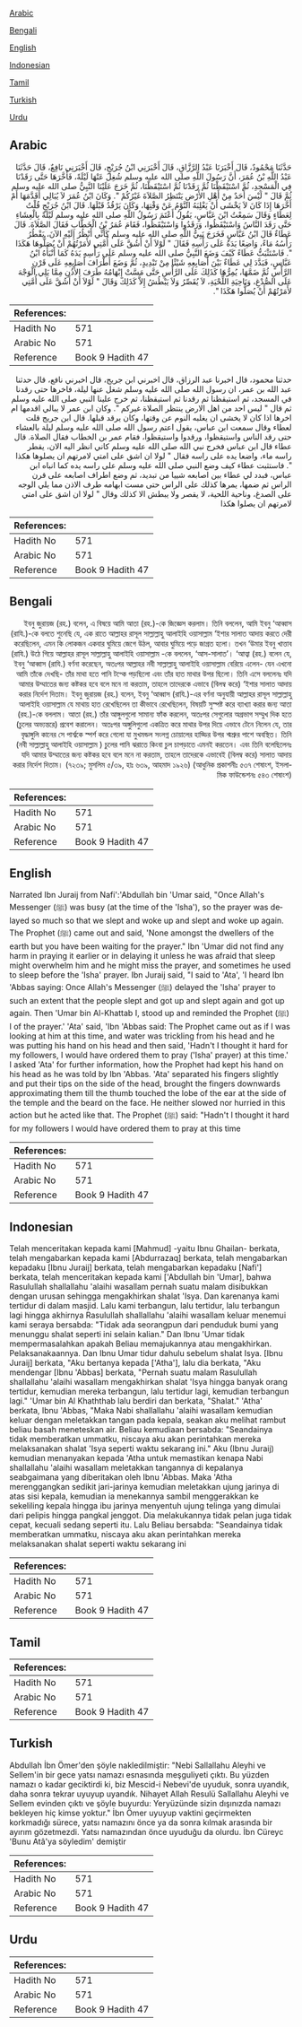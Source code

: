 [Arabic](#arabic)

[Bengali](#bengali)

[English](#english)

[Indonesian](#indonesian)

[Tamil](#tamil)

[Turkish](#turkish)

[Urdu](#urdu)

## Arabic


<div dir="rtl" lang="ar" style={{fontSize:'larger',backgroundColor:'#f8f9fa',padding:20}}>
حَدَّثَنَا مَحْمُودٌ، قَالَ أَخْبَرَنَا عَبْدُ الرَّزَّاقِ، قَالَ أَخْبَرَنِي ابْنُ جُرَيْجٍ، قَالَ أَخْبَرَنِي نَافِعٌ، قَالَ حَدَّثَنَا عَبْدُ اللَّهِ بْنُ عُمَرَ، أَنَّ رَسُولَ اللَّهِ صلى الله عليه وسلم شُغِلَ عَنْهَا لَيْلَةً، فَأَخَّرَهَا حَتَّى رَقَدْنَا فِي الْمَسْجِدِ، ثُمَّ اسْتَيْقَظْنَا ثُمَّ رَقَدْنَا ثُمَّ اسْتَيْقَظْنَا، ثُمَّ خَرَجَ عَلَيْنَا النَّبِيُّ صلى الله عليه وسلم ثُمَّ قَالَ ‏"‏ لَيْسَ أَحَدٌ مِنْ أَهْلِ الأَرْضِ يَنْتَظِرُ الصَّلاَةَ غَيْرُكُمْ ‏"‏‏.‏ وَكَانَ ابْنُ عُمَرَ لاَ يُبَالِي أَقَدَّمَهَا أَمْ أَخَّرَهَا إِذَا كَانَ لاَ يَخْشَى أَنْ يَغْلِبَهُ النَّوْمُ عَنْ وَقْتِهَا، وَكَانَ يَرْقُدُ قَبْلَهَا‏.‏ قَالَ ابْنُ جُرَيْجٍ قُلْتُ لِعَطَاءٍ وَقَالَ سَمِعْتُ ابْنَ عَبَّاسٍ، يَقُولُ أَعْتَمَ رَسُولُ اللَّهِ صلى الله عليه وسلم لَيْلَةً بِالْعِشَاءِ حَتَّى رَقَدَ النَّاسُ وَاسْتَيْقَظُوا، وَرَقَدُوا وَاسْتَيْقَظُوا، فَقَامَ عُمَرُ بْنُ الْخَطَّابِ فَقَالَ الصَّلاَةَ‏.‏ قَالَ عَطَاءٌ قَالَ ابْنُ عَبَّاسٍ فَخَرَجَ نَبِيُّ اللَّهِ صلى الله عليه وسلم كَأَنِّي أَنْظُرُ إِلَيْهِ الآنَ، يَقْطُرُ رَأْسُهُ مَاءً، وَاضِعًا يَدَهُ عَلَى رَأْسِهِ فَقَالَ ‏"‏ لَوْلاَ أَنْ أَشُقَّ عَلَى أُمَّتِي لأَمَرْتُهُمْ أَنْ يُصَلُّوهَا هَكَذَا ‏"‏‏.‏ فَاسْتَثْبَتُّ عَطَاءً كَيْفَ وَضَعَ النَّبِيُّ صلى الله عليه وسلم عَلَى رَأْسِهِ يَدَهُ كَمَا أَنْبَأَهُ ابْنُ عَبَّاسٍ، فَبَدَّدَ لِي عَطَاءٌ بَيْنَ أَصَابِعِهِ شَيْئًا مِنْ تَبْدِيدٍ، ثُمَّ وَضَعَ أَطْرَافَ أَصَابِعِهِ عَلَى قَرْنِ الرَّأْسِ ثُمَّ ضَمَّهَا، يُمِرُّهَا كَذَلِكَ عَلَى الرَّأْسِ حَتَّى مَسَّتْ إِبْهَامُهُ طَرَفَ الأُذُنِ مِمَّا يَلِي الْوَجْهَ عَلَى الصُّدْغِ، وَنَاحِيَةِ اللِّحْيَةِ، لاَ يُقَصِّرُ وَلاَ يَبْطُشُ إِلاَّ كَذَلِكَ وَقَالَ ‏"‏ لَوْلاَ أَنْ أَشُقَّ عَلَى أُمَّتِي لأَمَرْتُهُمْ أَنْ يُصَلُّوا هَكَذَا ‏"‏‏.‏
</div>
<div style={{backgroundColor:'#f8f9fa',padding:20, marginBottom: 10}}><table> <thead> <tr> <th>References:</th> <th></th> </tr> </thead> <tbody><tr><td>Hadith No</td><td>571</td></tr><tr><td>Arabic No</td><td>571</td></tr><tr><td>Reference</td><td>Book 9 Hadith 47</td></tr></tbody></table></div>


<div dir="rtl" lang="ar" style={{fontSize:'larger',backgroundColor:'#f8f9fa',padding:20}}>
حدثنا محمود، قال اخبرنا عبد الرزاق، قال اخبرني ابن جريج، قال اخبرني نافع، قال حدثنا عبد الله بن عمر، ان رسول الله صلى الله عليه وسلم شغل عنها ليلة، فاخرها حتى رقدنا في المسجد، ثم استيقظنا ثم رقدنا ثم استيقظنا، ثم خرج علينا النبي صلى الله عليه وسلم ثم قال " ليس احد من اهل الارض ينتظر الصلاة غيركم ". وكان ابن عمر لا يبالي اقدمها ام اخرها اذا كان لا يخشى ان يغلبه النوم عن وقتها، وكان يرقد قبلها. قال ابن جريج قلت لعطاء وقال سمعت ابن عباس، يقول اعتم رسول الله صلى الله عليه وسلم ليلة بالعشاء حتى رقد الناس واستيقظوا، ورقدوا واستيقظوا، فقام عمر بن الخطاب فقال الصلاة. قال عطاء قال ابن عباس فخرج نبي الله صلى الله عليه وسلم كاني انظر اليه الان، يقطر راسه ماء، واضعا يده على راسه فقال " لولا ان اشق على امتي لامرتهم ان يصلوها هكذا ". فاستثبت عطاء كيف وضع النبي صلى الله عليه وسلم على راسه يده كما انباه ابن عباس، فبدد لي عطاء بين اصابعه شييا من تبديد، ثم وضع اطراف اصابعه على قرن الراس ثم ضمها، يمرها كذلك على الراس حتى مست ابهامه طرف الاذن مما يلي الوجه على الصدغ، وناحية اللحية، لا يقصر ولا يبطش الا كذلك وقال " لولا ان اشق على امتي لامرتهم ان يصلوا هكذا
</div>
<div style={{backgroundColor:'#f8f9fa',padding:20, marginBottom: 10}}><table> <thead> <tr> <th>References:</th> <th></th> </tr> </thead> <tbody><tr><td>Hadith No</td><td>571</td></tr><tr><td>Arabic No</td><td>571</td></tr><tr><td>Reference</td><td>Book 9 Hadith 47</td></tr></tbody></table></div>

## Bengali


<div dir="rtl" lang="bn" style={{fontSize:'larger',backgroundColor:'#f8f9fa',padding:20}}>
ইবনু জুরায়জ (রহ.) বলেন, এ বিষয়ে আমি আতা (রহ.)-কে জিজ্ঞেস করলাম। তিনি বললেন, আমি ইবনু ‘আব্বাস (রাযি.)-কে বলতে শুনেছি যে, এক রাতে আল্লাহর রাসূল সাল্লাল্লাহু আলাইহি ওয়াসাল্লাম ‘ইশার সালাত আদায় করতে দেরী করেছিলেন, এমন কি লোকজন একবার ঘুমিয়ে জেগে উঠল, আবার ঘুমিয়ে পড়ে জাগ্রত হলো। তখন ‘উমার ইবনু খাত্তাব (রাযি.) উঠে গিয়ে আল্লাহর রাসূল সাল্লাল্লাহু আলাইহি ওয়াসাল্লাম -কে বললেন, ‘আস-সালাত’। ‘আত্বা (রহ.) বলেন যে, ইবনু ‘আব্বাস (রাযি.) বর্ণনা করেছেন, অতঃপর আল্লাহর নবী সাল্লাল্লাহু আলাইহি ওয়াসাল্লাম বেরিয়ে এলেন- যেন এখনো আমি তাঁকে দেখছি- তাঁর মাথা হতে পানি টপ্কে পড়ছিলো এবং তাঁর হাত মাথার উপর ছিলো। তিনি এসে বললেনঃ যদি আমার উম্মাতের জন্য কষ্টকর হবে বলে মনে না করতাম, তাহলে তাদেরকে এভাবে (বিলম্ব করে) ‘ইশার সালাত আদায় করার নির্দেশ দিতাম। ইবনু জুরায়জ (রহ.) বলেন, ইবনু ‘আব্বাস (রাযি.)-এর বর্ণনা অনুযায়ী আল্লাহর রাসূল সাল্লাল্লাহু আলাইহি ওয়াসাল্লাম যে মাথায় হাত রেখেছিলেন তা কীভাবে রেখেছিলেন, বিষয়টি সুস্পষ্ট করে ব্যাখ্যা করার জন্য আতা (রহ.)-কে বললাম। আতা (রহ.) তাঁর আঙ্গুলগুলো সামান্য ফাঁক করলেন, অতঃপর সেগুলোর অগ্রভাগ সম্মুখ দিক হতে (চুলের অভ্যন্তরে) প্রবেশ করালেন। অতঃপর অঙ্গুলিগুলো একত্রিত করে মাথার উপর দিয়ে এভাবে টেনে নিলেন যে, তার বৃদ্ধাঙ্গুলি কানের সে পার্শ্বকে স্পর্শ করে গেলো যা মুখমন্ডল সংলগ্ন চোয়ালের হাড্ডির উপর শ্মশ্রুর পাশে অবস্থিত। তিনি (নবী সাল্লাল্লাহু আলাইহি ওয়াসাল্লাম ) চুলের পানি ঝরাতে কিংবা চুল চাপড়াতে এমনই করতেন। এবং তিনি বলেছিলেনঃ যদি আমার উম্মাতের জন্য কষ্টকর হবে বলে মনে না করতাম, তাহলে তাদেরকে এভাবেই (বিলম্ব করে) সালাত আদায় করার নির্দেশ দিতাম। (৭২৩৯; মুসলিম ৫/৩৯, হাঃ ৬৩৯, আহমাদ ১৯২৬) (আধুনিক প্রকাশনীঃ ৫৩৭ শেষাংশ, ইসলামিক ফাউন্ডেশনঃ ৫৪৩ শেষাংশ)
</div>
<div style={{backgroundColor:'#f8f9fa',padding:20, marginBottom: 10}}><table> <thead> <tr> <th>References:</th> <th></th> </tr> </thead> <tbody><tr><td>Hadith No</td><td>571</td></tr><tr><td>Arabic No</td><td>571</td></tr><tr><td>Reference</td><td>Book 9 Hadith 47</td></tr></tbody></table></div>

## English


<div dir="ltr" lang="en" style={{fontSize:'larger',backgroundColor:'#f8f9fa',padding:20}}>
Narrated Ibn Juraij from Nafi':'Abdullah bin 'Umar said, "Once Allah's Messenger (ﷺ) was busy (at the time of the 'Isha'), so the prayer was delayed so much so that we slept and woke up and slept and woke up again. The Prophet (ﷺ) came out and said, 'None amongst the dwellers of the earth but you have been waiting for the prayer." Ibn 'Umar did not find any harm in praying it earlier or in delaying it unless he was afraid that sleep might overwhelm him and he might miss the prayer, and sometimes he used to sleep before the 'Isha' prayer. Ibn Juraij said, "I said to 'Ata', 'I heard Ibn 'Abbas saying: Once Allah's Messenger (ﷺ) delayed the 'Isha' prayer to such an extent that the people slept and got up and slept again and got up again. Then 'Umar bin Al-Khattab I, stood up and reminded the Prophet (ﷺ) I of the prayer.' 'Ata' said, 'Ibn 'Abbas said: The Prophet came out as if I was looking at him at this time, and water was trickling from his head and he was putting his hand on his head and then said, 'Hadn't I thought it hard for my followers, I would have ordered them to pray ('Isha' prayer) at this time.' I asked 'Ata' for further information, how the Prophet had kept his hand on his head as he was told by Ibn 'Abbas. 'Ata' separated his fingers slightly and put their tips on the side of the head, brought the fingers downwards approximating them till the thumb touched the lobe of the ear at the side of the temple and the beard on the face. He neither slowed nor hurried in this action but he acted like that. The Prophet (ﷺ) said: "Hadn't I thought it hard for my followers I would have ordered them to pray at this time
</div>
<div style={{backgroundColor:'#f8f9fa',padding:20, marginBottom: 10}}><table> <thead> <tr> <th>References:</th> <th></th> </tr> </thead> <tbody><tr><td>Hadith No</td><td>571</td></tr><tr><td>Arabic No</td><td>571</td></tr><tr><td>Reference</td><td>Book 9 Hadith 47</td></tr></tbody></table></div>

## Indonesian


<div dir="ltr" lang="id" style={{fontSize:'larger',backgroundColor:'#f8f9fa',padding:20}}>
Telah menceritakan kepada kami [Mahmud] -yaitu Ibnu Ghailan- berkata, telah mengabarkan kepada kami [Abdurrazaq] berkata, telah mengabarkan kepadaku [Ibnu Juraij] berkata, telah mengabarkan kepadaku [Nafi'] berkata, telah menceritakan kepada kami ['Abdullah bin 'Umar], bahwa Rasulullah shallallahu 'alaihi wasallam pernah suatu malam disibukkan dengan urusan sehingga mengakhirkan shalat 'Isya. Dan karenanya kami tertidur di dalam masjid. Lalu kami terbangun, lalu tertidur, lalu terbangun lagi hingga akhirnya Rasulullah shallallahu 'alaihi wasallam keluar menemui kami seraya bersabda: "Tidak ada seorangpun dari penduduk bumi yang menunggu shalat seperti ini selain kalian." Dan Ibnu 'Umar tidak mempermasalahkan apakah Beliau memajukannya atau mengakhirkan. Pelaksanakaannya. Dan Ibnu Umar tidur dahulu sebelum shalat Isya. [Ibnu Juraij] berkata, "Aku bertanya kepada ['Atha'], lalu dia berkata, "Aku mendengar [Ibnu 'Abbas] berkata, "Pernah suatu malam Rasulullah shallallahu 'alaihi wasallam mengakhirkan shalat 'Isya hingga banyak orang tertidur, kemudian mereka terbangun, lalu tertidur lagi, kemudian terbangun lagi." 'Umar bin Al Khaththab lalu berdiri dan berkata, "Shalat." 'Atha' berkata, Ibnu 'Abbas, "Maka Nabi shallallahu 'alaihi wasallam kemudian keluar dengan meletakkan tangan pada kepala, seakan aku melihat rambut beliau basah meneteskan air. Beliau kemudiaan bersabda: "Seandainya tidak memberatkan ummatku, niscaya aku akan perintahkan mereka melaksanakan shalat 'Isya seperti waktu sekarang ini." Aku (Ibnu Juraij) kemudian menanyakan kepada 'Atha untuk memastikan kenapa Nabi shallallahu 'alaihi wasallam meletakkan tangannya di kepalanya seabgaimana yang diberitakan oleh Ibnu 'Abbas. Maka 'Atha merenggangkan sedikit jari-jarinya kemudian meletakkan ujung jarinya di atas sisi kepala, kemudian ia menekannya sambil menggerakkan ke sekeliling kepala hingga ibu jarinya menyentuh ujung telinga yang dimulai dari pelipis hingga pangkal jenggot. Dia melakukannya tidak pelan juga tidak cepat, kecuali sedang seperti itu. Lalu Beliau bersabda: "Seandainya tidak memberatkan ummatku, niscaya aku akan perintahkan mereka melaksanakan shalat seperti waktu sekarang ini
</div>
<div style={{backgroundColor:'#f8f9fa',padding:20, marginBottom: 10}}><table> <thead> <tr> <th>References:</th> <th></th> </tr> </thead> <tbody><tr><td>Hadith No</td><td>571</td></tr><tr><td>Arabic No</td><td>571</td></tr><tr><td>Reference</td><td>Book 9 Hadith 47</td></tr></tbody></table></div>

## Tamil


<div dir="ltr" lang="ta" style={{fontSize:'larger',backgroundColor:'#f8f9fa',padding:20}}>

</div>
<div style={{backgroundColor:'#f8f9fa',padding:20, marginBottom: 10}}><table> <thead> <tr> <th>References:</th> <th></th> </tr> </thead> <tbody><tr><td>Hadith No</td><td>571</td></tr><tr><td>Arabic No</td><td>571</td></tr><tr><td>Reference</td><td>Book 9 Hadith 47</td></tr></tbody></table></div>

## Turkish


<div dir="ltr" lang="tr" style={{fontSize:'larger',backgroundColor:'#f8f9fa',padding:20}}>
Abdullah İbn Ömer'den şöyle nakledilmiştir: "Nebi Sallallahu Aleyhi ve Sellem'in bir gece yatsı namazı esnasında meşguliyeti çıktı. Bu yüzden namazı o kadar geciktirdi ki, biz Mescid-i Nebevi'de uyuduk, sonra uyandık, daha sonra tekrar uyuyup uyandık. Nihayet Allah Re­sulü Sallallahu Aleyhi ve Sellem evinden çıktı ve şöyle buyurdu: Yeryüzünde sizin dışınızda namazı bekleyen hiç kimse yoktur." İbn Ömer uyuyup vaktini geçirmekten korkmadığı sürece, yatsı namazını önce ya da sonra kılmak arasında bir ayırım gözetmezdi. Yatsı namazından önce uyuduğu da olurdu. İbn Cüreyc 'Bunu Atâ'ya söyledim' demiştir
</div>
<div style={{backgroundColor:'#f8f9fa',padding:20, marginBottom: 10}}><table> <thead> <tr> <th>References:</th> <th></th> </tr> </thead> <tbody><tr><td>Hadith No</td><td>571</td></tr><tr><td>Arabic No</td><td>571</td></tr><tr><td>Reference</td><td>Book 9 Hadith 47</td></tr></tbody></table></div>

## Urdu


<div dir="rtl" lang="ur" style={{fontSize:'larger',backgroundColor:'#f8f9fa',padding:20}}>

</div>
<div style={{backgroundColor:'#f8f9fa',padding:20, marginBottom: 10}}><table> <thead> <tr> <th>References:</th> <th></th> </tr> </thead> <tbody><tr><td>Hadith No</td><td>571</td></tr><tr><td>Arabic No</td><td>571</td></tr><tr><td>Reference</td><td>Book 9 Hadith 47</td></tr></tbody></table></div>